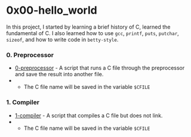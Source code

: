 # 0x00-hello_world

In this project, I started by learning a brief history of C, learned the fundamental of C. I also learned how to use ```gcc```, ```printf```, ```puts```, ```putchar```, ```sizeof```, and how to write code in ```betty-style```.

### 0. Preprocessor
- [0-preprocessor](https://github.com/jacobgbemi/alx-low_level_programming/blob/master/0x00-hello_world/0-preprocessor) - A script that runs a C file through the preprocessor and save the result into another file.
- - The C file name will be saved in the variable ```$CFILE```

### 1. Compiler
- [1-compiler](https://github.com/jacobgbemi/alx-low_level_programming/blob/master/0x00-hello_world/1-compiler) - A script that compiles a C file but does not link.
- - The C file name will be saved in the variable ```$CFILE```
